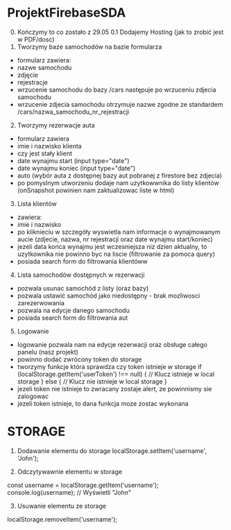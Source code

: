 # ProjektFirebaseSDA

0. Kończymy to co zostało z 29.05
   0.1 Dodajemy Hosting (jak to zrobić jest w PDF/dosc)
1. Tworzymy baze samochodów na bazie formularza

- formularz zawiera:
- nazwe samochodu
- zdjęcie
- rejestracje
- wrzucenie samochodu do bazy /cars następuje po wrzuceniu zdjecia samochodu
- wrzucenie zdjecia samochodu otrzymuje nazwe zgodne ze standardem /cars/nazwa_samochodu_nr_rejestracji

2. Tworzymy rezerwacje auta

- formularz zawiera
- imie i nazwisko klienta
- czy jest stały klient
- date wynajmu start (input type="date")
- date wynajmu koniec (input type="date")
- auto (wybór auta z dostępnej bazy aut pobranej z firestore bez zdjecia)
- po pomyslnym utworzeniu dodaje nam uzytkowwnika do listy klientów (onSnapshot powinien nam zaktualizowac liste w html)

3. Lista klientów

- zawiera:
- imie i nazwisko
- po kliknieciu w szczegóły wyswietla nam informacje o wynajmowanym aucie (zdjecie, nazwa, nr rejestracji oraz date wynajmu start/koniec)
- jezeli data konca wynajmu jest wczesniejsza niz dzien aktualny, to uzytkownika nie powinno byc na liscie (filtrowanie za pomoca query)
- posiada search form do filtrowania klientóww

4. Lista samochodów dostępnych w rezerwacji

- pozwala usunac samochód z listy (oraz bazy)
- pozwala ustawić samochód jako niedostępny - brak mozliwosci zarezerwowania
- pozwala na edycje danego samochodu
- posiada search form do filtrowania aut

5. Logowanie

- logowanie pozwala nam na edycje rezerwacji oraz obsługe całego panelu (nasz projekt)
- powinno dodać zwrócony token do storage
- tworzymy funkcje która sprawdza czy token istnieje w storage
  if (localStorage.getItem('userToken') !== null) {
  // Klucz istnieje w local storage
  } else {
  // Klucz nie istnieje w local storage
  }
- jezeli token nie istnieje to zwracany zostaje alert, ze powinnismy sie zalogowac
- jezeli token istnieje, to dana funkcja moze zostac wykonana

# STORAGE

1. Dodawanie elementu do storage
   localStorage.setItem('username', 'John');

2. Odczytywawnie elementu w storage

const username = localStorage.getItem('username');
console.log(username); // Wyświetli "John"

3. Usuwanie elementu ze storage

localStorage.removeItem('username');
